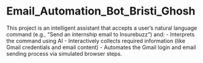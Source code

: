 # Email_Automation_Bot_Bristi_Ghosh
This project is an intelligent assistant that accepts a user’s natural language command (e.g., “Send an internship email to Insurebuzz”) and:  - Interprets the command using AI - Interactively collects required information (like Gmail credentials and email content) - Automates the Gmail login and email sending process via simulated browser steps.
